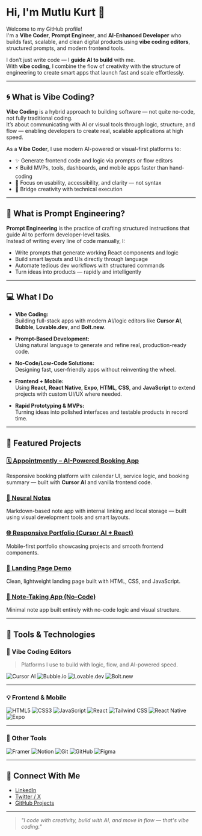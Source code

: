 # Hi, I'm Mutlu Kurt 👋

Welcome to my GitHub profile!  
I'm a **Vibe Coder**, **Prompt Engineer**, and **AI-Enhanced Developer** who builds fast, scalable, and clean digital products using **vibe coding editors**, structured prompts, and modern frontend tools.

I don’t just write code — I **guide AI to build** with me.  
With **vibe coding**, I combine the flow of creativity with the structure of engineering to create smart apps that launch fast and scale effortlessly.

---

## 🌀 What is Vibe Coding?

**Vibe Coding** is a hybrid approach to building software — not quite no-code, not fully traditional coding.  
It’s about communicating with AI or visual tools through logic, structure, and flow — enabling developers to create real, scalable applications at high speed.

As a **Vibe Coder**, I use modern AI-powered or visual-first platforms to:

- ✨ Generate frontend code and logic via prompts or flow editors  
- ⚡ Build MVPs, tools, dashboards, and mobile apps faster than hand-coding  
- 🧠 Focus on usability, accessibility, and clarity — not syntax  
- 🎯 Bridge creativity with technical execution  

---

## 🧠 What is Prompt Engineering?

**Prompt Engineering** is the practice of crafting structured instructions that guide AI to perform developer-level tasks.  
Instead of writing every line of code manually, I:

- Write prompts that generate working React components and logic  
- Build smart layouts and UIs directly through language  
- Automate tedious dev workflows with structured commands  
- Turn ideas into products — rapidly and intelligently

---

## 💻 What I Do

- **Vibe Coding:**  
  Building full-stack apps with modern AI/logic editors like **Cursor AI**, **Bubble**, **Lovable.dev**, and **Bolt.new**.

- **Prompt-Based Development:**  
  Using natural language to generate and refine real, production-ready code.

- **No-Code/Low-Code Solutions:**  
  Designing fast, user-friendly apps without reinventing the wheel.

- **Frontend + Mobile:**  
  Using **React**, **React Native**, **Expo**, **HTML**, **CSS**, and **JavaScript** to extend projects with custom UI/UX where needed.

- **Rapid Prototyping & MVPs:**  
  Turning ideas into polished interfaces and testable products in record time.

---

## 🚀 Featured Projects

### [🗓 Appointmently – AI-Powered Booking App](https://mutlukurt.github.io/Appointmently/)  
Responsive booking platform with calendar UI, service logic, and booking summary — built with **Cursor AI** and vanilla frontend code.

### [🧠 Neural Notes](https://mutlukurt.github.io/neuralnotes)  
Markdown-based note app with internal linking and local storage — built using visual development tools and smart layouts.

### [🌐 Responsive Portfolio (Cursor AI + React)](https://mutlukurt.github.io/portfolio-web-site)  
Mobile-first portfolio showcasing projects and smooth frontend components.

### [📄 Landing Page Demo](https://mutlukurt.github.io/landingpage)  
Clean, lightweight landing page built with HTML, CSS, and JavaScript.

### [📝 Note-Taking App (No-Code)](https://mutlukurt.github.io/Note-taking-app)  
Minimal note app built entirely with no-code logic and visual structure.

---

## 🔧 Tools & Technologies

### 🧩 Vibe Coding Editors  
> Platforms I use to build with logic, flow, and AI-powered speed.

![Cursor AI](https://img.shields.io/badge/Cursor%20AI-000000?style=for-the-badge&logo=OpenAI&logoColor=white)
![Bubble.io](https://img.shields.io/badge/Bubble.io-1B1F23?style=for-the-badge&logo=bubble&logoColor=white)
![Lovable.dev](https://img.shields.io/badge/Lovable.dev-6F42C1?style=for-the-badge&logo=webcomponents.org&logoColor=white)
![Bolt.new](https://img.shields.io/badge/Bolt.new-FF9900?style=for-the-badge&logo=zapier&logoColor=white)

---

### 💡 Frontend & Mobile  
![HTML5](https://img.shields.io/badge/HTML5-E34F26?style=for-the-badge&logo=html5&logoColor=white)
![CSS3](https://img.shields.io/badge/CSS3-1572B6?style=for-the-badge&logo=css3&logoColor=white)
![JavaScript](https://img.shields.io/badge/JavaScript-F7DF1E?style=for-the-badge&logo=javascript&logoColor=black)
![React](https://img.shields.io/badge/React-20232A?style=for-the-badge&logo=react&logoColor=61DAFB)
![Tailwind CSS](https://img.shields.io/badge/Tailwind-06B6D4?style=for-the-badge&logo=tailwind-css&logoColor=white)
![React Native](https://img.shields.io/badge/React%20Native-20232A?style=for-the-badge&logo=react&logoColor=61DAFB)
![Expo](https://img.shields.io/badge/Expo-000020?style=for-the-badge&logo=expo&logoColor=white)

---

### 🧠 Other Tools  
![Framer](https://img.shields.io/badge/Framer-0055FF?style=for-the-badge)
![Notion](https://img.shields.io/badge/Notion-000000?style=for-the-badge)
![Git](https://img.shields.io/badge/Git-F05032?style=for-the-badge&logo=git&logoColor=white)
![GitHub](https://img.shields.io/badge/GitHub-181717?style=for-the-badge&logo=github&logoColor=white)
![Figma](https://img.shields.io/badge/Figma-F24E1E?style=for-the-badge&logo=figma&logoColor=white)

---

## 🔗 Connect With Me

- [LinkedIn](https://www.linkedin.com/in/mutlukurt)  
- [Twitter / X](https://twitter.com/mutlukurtio)  
- [GitHub Projects](https://github.com/mutlukurt)

---

> _"I code with creativity, build with AI, and move in flow — that's vibe coding."_
